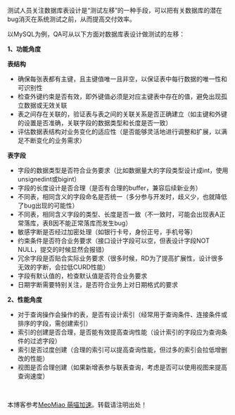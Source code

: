
测试人员关注数据库表设计是“测试左移”的一种手段，可以把有关数据库的潜在bug消灭在系统测试之前，从而提高交付效率。


以MySQL为例，QA可从以下方面对数据库表设计做测试的左移：


**1、功能角度**


**表结构**


* 确保每张表都有主键，且主键值唯一且非空，以保证表中每行数据的唯一性和可识别性
* 检查外键约束是否有效，即外键值必须是对应主键表中存在的值，避免出现孤立数据或无效关联
* 表之间存在关联的，验证表与表之间的关联关系是否正确建立（如主键和外键的设置是否准确，关联字段的数据类型和长度是否一致）
* 评估数据表结构对业务变化的适应性（是否能够灵活地进行调整和扩展，以满足不断变化的业务需求）


**表字段**


* 字段的数据类型是否符合业务要求（比如数据量大的字段类型设计成int，使用unsignedint或bigint）
* 字段的长度设计是否合理（是否有合理的buffer，兼容后续新业务）
* 不同表，相同含义的字段命名是否统一（多分参与开发时，歧义少，也就降低了bug出现的可能性）
* 不同表，相同含义字段的类型、长度是否一致（不一致时，可能会出现表A正常落库，表B因不能正常落库而发生bug）
* 敏感字断是否经过加密处理（如银行卡号，身份正号，手机号等）
* 约束条件是否符合业务要求（接口设计字段可以空，但表设计字段NOT NULL，提交的时候显然会报错）
* 冗余字段是否贴合实际业务要求（很多时候，RD为了提高扩展性，设计很多无效的字断，会拉低CURD性能）
* 字段有默认值的，检查默认值是否符合业务要求
* 日期字断需要特别关注，是否符合业务上对日期格式的要求


**2、性能角度**


* 对于查询操作会操作的表，是否有设计索引（经常用于查询条件、连接条件或排序的字段，需创建索引）
* 索引的创建是否合理，是否能有效提高查询性能（设计索引的字段应为查询条件的过滤字段）
* 索引是否过度创建（合理的索引可以提高查询性能，但过多的索引会拉低增删改的性能）
* 视图是否合理创建（如果新增表参与联表查询，考虑是否可以使用视图来提高查询速度）


 


 本博客参考[MeoMiao 萌喵加速](https://biqumo.org)。转载请注明出处！
